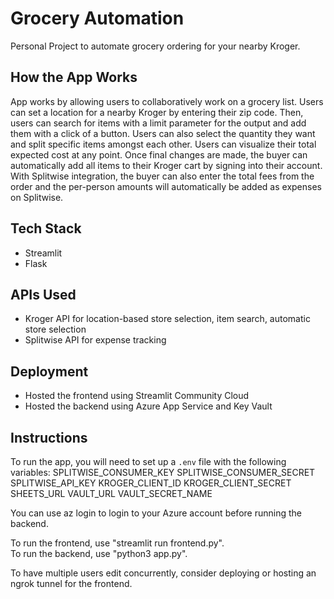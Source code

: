 # Grocery Automation
Personal Project to automate grocery ordering for your nearby Kroger.

## How the App Works
App works by allowing users to collaboratively work on a grocery list. Users can set a location for a nearby Kroger by entering their zip code. Then, users can search for items with a limit parameter for the output and add them with a click of a button. Users can also select the quantity they want and split specific items amongst each other. Users can visualize their total expected cost at any point. Once final changes are made, the buyer can automatically add all items to their Kroger cart by signing into their account. With Splitwise integration, the buyer can also enter the total fees from the order and the per-person amounts will automatically be added as expenses on Splitwise.

## Tech Stack
- Streamlit
- Flask

## APIs Used
- Kroger API for location-based store selection, item search, automatic store selection
- Splitwise API for expense tracking

## Deployment
- Hosted the frontend using Streamlit Community Cloud
- Hosted the backend using Azure App Service and Key Vault

## Instructions
To run the app, you will need to set up a `.env` file with the following variables:
SPLITWISE_CONSUMER_KEY
SPLITWISE_CONSUMER_SECRET
SPLITWISE_API_KEY
KROGER_CLIENT_ID
KROGER_CLIENT_SECRET
SHEETS_URL
VAULT_URL
VAULT_SECRET_NAME

You can use az login to login to your Azure account before running the backend.

To run the frontend, use "streamlit run frontend.py".  
To run the backend, use "python3 app.py".

To have multiple users edit concurrently, consider deploying or hosting an ngrok tunnel for the frontend.

